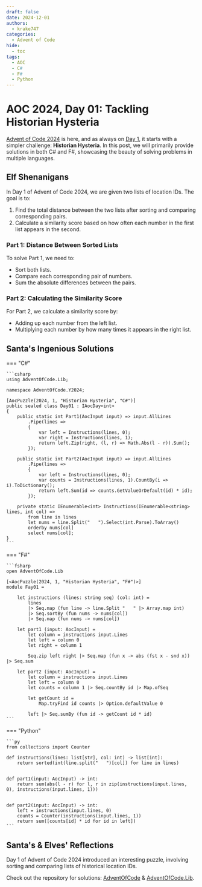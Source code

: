 ```yaml
---
draft: false 
date: 2024-12-01
authors:
  - krake747
categories:
  - Advent of Code
hide:
  - toc
tags:
  - AOC
  - C#
  - F#
  - Python
---
```


# AOC 2024, Day 01: Tackling Historian Hysteria

[Advent of Code 2024](https://adventofcode.com/2024) is here, and as always on [Day 1](https://adventofcode.com/2024/day/1), it starts with a simpler challenge: **Historian Hysteria**. In this post, we will primarily provide solutions in both C# and F#, showcasing the beauty of solving problems in multiple languages.

<!-- more -->

## Elf Shenanigans

In Day 1 of Advent of Code 2024, we are given two lists of location IDs. The goal is to:

1. Find the total distance between the two lists after sorting and comparing corresponding pairs.
2. Calculate a similarity score based on how often each number in the first list appears in the second.

### **Part 1**: Distance Between Sorted Lists

To solve Part 1, we need to:

- Sort both lists.
- Compare each corresponding pair of numbers.
- Sum the absolute differences between the pairs.

### **Part 2**: Calculating the Similarity Score

For Part 2, we calculate a similarity score by:

- Adding up each number from the left list.
- Multiplying each number by how many times it appears in the right list.

## Santa's Ingenious Solutions

=== "C#"

    ```csharp
    using AdventOfCode.Lib;

    namespace AdventOfCode.Y2024;

    [AocPuzzle(2024, 1, "Historian Hysteria", "C#")]
    public sealed class Day01 : IAocDay<int>
    {
        public static int Part1(AocInput input) => input.AllLines
            .Pipe(lines =>
            {
                var left = Instructions(lines, 0);
                var right = Instructions(lines, 1);
                return left.Zip(right, (l, r) => Math.Abs(l - r)).Sum();
            });

        public static int Part2(AocInput input) => input.AllLines
            .Pipe(lines =>
            {
                var left = Instructions(lines, 0);
                var counts = Instructions(lines, 1).CountBy(i => i).ToDictionary();
                return left.Sum(id => counts.GetValueOrDefault(id) * id);
            });
        
        private static IEnumerable<int> Instructions(IEnumerable<string> lines, int col) =>
            from line in lines
            let nums = line.Split("   ").Select(int.Parse).ToArray()
            orderby nums[col]
            select nums[col];
    }
    ```

=== "F#"

    ```fsharp
    open AdventOfCode.Lib

    [<AocPuzzle(2024, 1, "Historian Hysteria", "F#")>]
    module Fay01 =

        let instructions (lines: string seq) (col: int) =
            lines
            |> Seq.map (fun line -> line.Split "   " |> Array.map int)
            |> Seq.sortBy (fun nums -> nums[col])
            |> Seq.map (fun nums -> nums[col])

        let part1 (input: AocInput) =
            let column = instructions input.Lines
            let left = column 0
            let right = column 1

            Seq.zip left right |> Seq.map (fun x -> abs (fst x - snd x)) |> Seq.sum

        let part2 (input: AocInput) =
            let column = instructions input.Lines
            let left = column 0
            let counts = column 1 |> Seq.countBy id |> Map.ofSeq

            let getCount id =
                Map.tryFind id counts |> Option.defaultValue 0

            left |> Seq.sumBy (fun id -> getCount id * id)
    ```

=== "Python"

    ```py
    from collections import Counter

    def instructions(lines: list[str], col: int) -> list[int]:
        return sorted(int(line.split("   ")[col]) for line in lines)


    def part1(input: AocInput) -> int:
        return sum(abs(l - r) for l, r in zip(instructions(input.lines, 0), instructions(input.lines, 1)))


    def part2(input: AocInput) -> int:
        left = instructions(input.lines, 0)
        counts = Counter(instructions(input.lines, 1))
        return sum([counts[id] * id for id in left])
    ```

## Santa's & Elves' Reflections

Day 1 of Advent of Code 2024 introduced an interesting puzzle, involving sorting and comparing lists of historical location IDs.

Check out the repository for solutions: [AdventOfCode](https://github.com/krake747/csharp-advent-of-code/) & [AdventOfCode.Lib](https://krake747.github.io/krake-blog/snippets/aoc/library/).